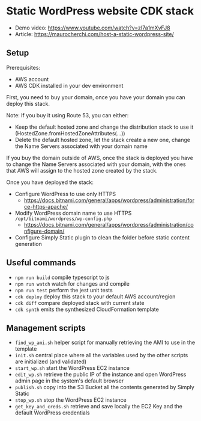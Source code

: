 # Static WordPress website CDK stack

* Demo video: https://www.youtube.com/watch?v=zI7a1mXvFJ8
* Article: https://maurocherchi.com/host-a-static-wordpress-site/

## Setup

Prerequisites:
* AWS account
* AWS CDK installed in your dev environment

First, you need to buy your domain, once you have your domain you can deploy this stack.

Note: If you buy it using Route 53, you can either:
* Keep the default hosted zone and change the distribution stack to use it (HostedZone.fromHostedZoneAttributes(...))
* Delete the default hosted zone, let the stack create a new one, change the Name Servers associated with your domain name

If you buy the domain outside of AWS, once the stack is deployed you have to change the Name Servers associated with
your domain, with the ones that AWS will assign to the hosted zone created by the stack.

Once you have deployed the stack:
* Configure WordPress to use only HTTPS
  * https://docs.bitnami.com/general/apps/wordpress/administration/force-https-apache/
* Modify WordPress domain name to use HTTPS `/opt/bitnami/wordpress/wp-config.php`
  * https://docs.bitnami.com/general/apps/wordpress/administration/configure-domain/
* Configure Simply Static plugin to clean the folder before static content generation

## Useful commands

* `npm run build`   compile typescript to js
* `npm run watch`   watch for changes and compile
* `npm run test`    perform the jest unit tests
* `cdk deploy`      deploy this stack to your default AWS account/region
* `cdk diff`        compare deployed stack with current state
* `cdk synth`       emits the synthesized CloudFormation template

## Management scripts

* `find_wp_ami.sh`          helper script for manually retrieving the AMI to use in the template
* `init.sh`                 central place where all the variables used by the other scripts are initialized (and validated)
* `start_wp.sh`             start the WordPress EC2 instance
* `edit_wp.sh`              retrieve the public IP of the instance and open WordPress admin page in the system's default browser
* `publish.sh`              copy into the S3 Bucket all the contents generated by Simply Static
* `stop_wp.sh`              stop the WordPress EC2 instance
* `get_key_and_creds.sh`    retrieve and save locally the EC2 Key and the default WordPress credentials
